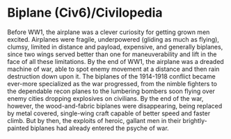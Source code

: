 # Biplane (Civ6)/Civilopedia

Before WW1, the airplane was a clever curiosity for getting grown men excited. Airplanes were fragile, underpowered (gliding as much as flying), clumsy, limited in distance and payload, expensive, and generally biplanes, since two wings served better than one for maneuverability and lift in the face of all these limitations. By the end of WW1, the airplane was a dreaded machine of war, able to spot enemy movement at a distance and then rain destruction down upon it. The biplanes of the 1914-1918 conflict became ever-more specialized as the war progressed, from the nimble fighters to the dependable recon planes to the lumbering bombers soon flying over enemy cities dropping explosives on civilians. By the end of the war, however, the wood-and-fabric biplanes were disappearing, being replaced by metal covered, single-wing craft capable of better speed and faster climb. But by then, the exploits of heroic, gallant men in their brightly-painted biplanes had already entered the psyche of war.